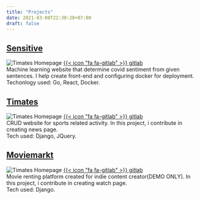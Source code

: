 ```yaml
---
title: "Projects"
date: 2021-03-08T22:30:28+07:00
draft: false
---
```


## [Sensitive](https://sensitive.herokuapp.com/)
![Timates Homepage](/images/sensitive.png)
[{{< icon "fa fa-gitlab" >}} gitlab](https://gitlab.com/sensitive1/sensitive)\
Machine learning website that determine covid sentiment from given sentences. I help create front-end and configuring docker for deployment.\
Techonlogy used: Go, React, Docker.

## [Timates](https://timates.herokuapp.com/)
![Timates Homepage](/images/timates.png)
[{{< icon "fa fa-gitlab" >}} gitlab](https://gitlab.com/fadintan/timates-2)\
CRUD website for sports related activity. In this project, i contribute in creating news page.\
Tech used: Django, JQuery.


## [Moviemarkt](https://moviemarkt.herokuapp.com/)
![Timates Homepage](/images/moviemarkt.png)
[{{< icon "fa fa-gitlab" >}} gitlab](https://gitlab.com/rpl-kelompok-6/moviemarkt)\
Movie renting platform created for indie content creator(DEMO ONLY). In this project, i contribute in creating watch page.\
Tech used: Django.

